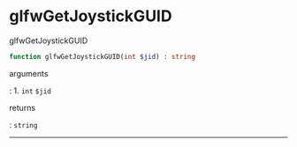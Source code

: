 # glfwGetJoystickGUID
glfwGetJoystickGUID

```php
function glfwGetJoystickGUID(int $jid) : string
```

arguments

:    1. `int` `$jid` 

returns

:    `string` 

---
     